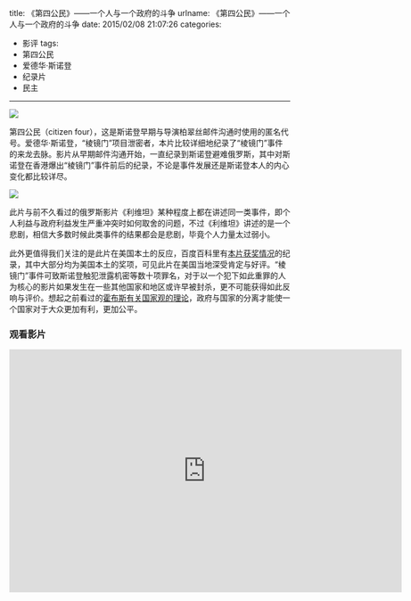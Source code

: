 title: 《第四公民》——一个人与一个政府的斗争
urlname: 《第四公民》——一个人与一个政府的斗争
date: 2015/02/08 21:07:26
categories:
- 影评
tags:
- 第四公民
- 爱德华·斯诺登
- 纪录片
- 民主

---
![](https://image.covertness.cn/disigongmin_p2225693416.jpg)

<!-- more -->

第四公民（citizen four），这是斯诺登早期与导演柏翠丝邮件沟通时使用的匿名代号。爱德华·斯诺登，“棱镜门”项目泄密者，本片比较详细地纪录了“棱镜门”事件的来龙去脉。影片从早期邮件沟通开始，一直纪录到斯诺登避难俄罗斯，其中对斯诺登在香港爆出“棱镜门”事件前后的纪录，不论是事件发展还是斯诺登本人的内心变化都比较详尽。

![](https://image.covertness.cn/disigongmin_p2205579669.jpg)

此片与前不久看过的俄罗斯影片《利维坦》某种程度上都在讲述同一类事件，即个人利益与政府利益发生严重冲突时如何取舍的问题，不过《利维坦》讲述的是一个悲剧，相信大多数时候此类事件的结果都会是悲剧，毕竟个人力量太过弱小。

此外更值得我们关注的是此片在美国本土的反应，百度百科里有[本片获奖情况](http://baike.baidu.com/link?url=r3eStHFi3-6NhGLUtkEqY7KYYq6IuD9U733Dj-g-eBv51qDEroDZaMXELYhbzQu5Jzp7zpxy5nzDoS9ceV8olRFygIfelsEzzFyNqV3ptMnPVqUXC76hACs8G-GzK22L#3)的纪录，其中大部分均为美国本土的奖项，可见此片在美国当地深受肯定与好评。“棱镜门”事件可致斯诺登触犯泄露机密等数十项罪名，对于以一个犯下如此重罪的人为核心的影片如果发生在一些其他国家和地区或许早被封杀，更不可能获得如此反响与评价。想起之前看过的[霍布斯有关国家观的理论](http://book.douban.com/subject/1468426/)，政府与国家的分离才能使一个国家对于大众更加有利，更加公平。

### 观看影片
<iframe style="width:704px;height:436px;" src="https://ssl.acfun.tv/block-player-homura.html#vid=1917651;from=http://www.acfun.tv" id="ACFlashPlayer-re" frameborder="0"></iframe>
